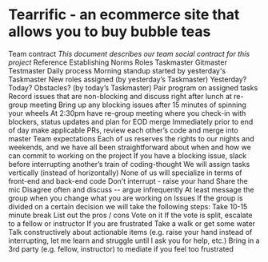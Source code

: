 # Tearrific - an ecommerce site that allows you to buy bubble teas

Team contract 
*This document describes our team social contract for this project*
Reference Establishing Norms
Roles
Taskmaster
Gitmaster
Testmaster
Daily process
Morning standup started by yesterday's Taskmaster
New roles assigned (by yesterday’s Taskmaster)
Yesterday? Today? Obstacles? (by today’s Taskmaster)
Pair program on assigned tasks
Record issues that are non-blocking and discuss right after lunch at re-group meeting
Bring up any blocking issues after 15 minutes of spinning your wheels
At 2:30pm have re-group meeting where you check-in with blockers, status updates and plan for EOD merge
Immediately prior to end of day make applicable PRs, review each other’s code and merge into master
Team expectations
Each of us reserves the rights to our nights and weekends, and we have all been straightforward about when and how we can commit to working on the project
If you have a blocking issue, slack before interrupting another’s train of coding-thought
We will assign tasks vertically (instead of horizontally)
None of us will specialize in terms of front-end and back-end code
Don’t interrupt - raise your hand
Share the mic
Disagree often and discuss -- argue infrequently
At least message the group when you change what you are working on
Issues
If the group is divided on a certain decision we will take the following steps:
Take 10-15 minute break
List out the pros / cons
Vote on it
If the vote is split, escalate to a fellow or instructor
If you are frustrated
Take a walk or get some water
Talk constructively about actionable items (e.g. raise your hand instead of interrupting, let me learn and struggle until I ask you for help, etc.)
Bring in a 3rd party (e.g. fellow, instructor) to mediate if you feel too frustrated
